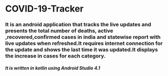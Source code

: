 # COVID-19-Tracker
<h3> It is an android application that tracks the live updates and presents the total number of deaths, active ,recovered,confirmed cases in india and statewise report with live updates when refreshed.It requires internet connection for the update and shows the last time it was updated.It displays the increase in cases for each category.</h3>
<h5>It is written in kotlin using Android Studio 4.1</h5>
